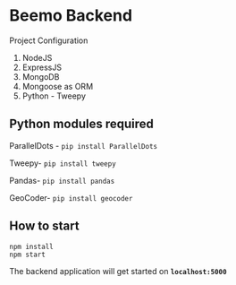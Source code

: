 
# Beemo Backend
Project Configuration
1. NodeJS
2. ExpressJS
3. MongoDB
4. Mongoose as ORM
5. Python - Tweepy 

## Python modules required

ParallelDots - ```pip install ParallelDots```

Tweepy- ```pip install tweepy```

Pandas- ```pip install pandas```

GeoCoder- ```pip install geocoder```

## How to start
```
npm install
npm start
```
The backend application will get started on **`localhost:5000`**

